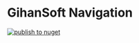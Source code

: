 # GihanSoft Navigation

[![publish to nuget](https://github.com/GihanSoft/GihanSoft.Navigation/actions/workflows/publish.yml/badge.svg)](https://github.com/GihanSoft/GihanSoft.Navigation/actions/workflows/publish.yml)
